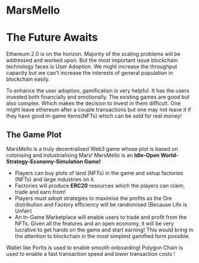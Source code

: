 # MarsMello

# The Future Awaits

Ethereum 2.0 is on the horizon. Majority of the scaling problems will be addressed and worked upon.
But the most important issue blockchain technology faces is User Adoption. We might increase the throughput capacity but we can't increase the interests of general population in blockchain easily.

To enhance the user adoption, gamification is very helpful. It has the users invested both financially and emotionally. The existing games are good but also complex. Which makes the decision to invest in them difficult.
One might leave ethereum after a couple transactions but one may not leave it if they have good in-game items(NFTs) which can be sold for real money!

## The Game Plot

MarsMello is a truly decentralised Web3 game whose plot is based on colonising and industrialising Mars!
MarsMello is an **Idle-Open World-Strategy-Economy-Simulation Game!**

* Players can buy plots of land (NFTs) in the game and setup factories (NFTs) and large industries on it.
* Factories will produce **ERC20** resources which the players can claim, trade and earn from!
* Players must adopt strategies to maximise the profits as the Ore distribution and Factory efficiency will be randomised
(Because Life is Unfair)
* An In-Game Marketplace will enable users to trade and profit from the NFTs.
Given all the features and an open economy, it will be very lucrative to get hands on the game and start earning! 
This would bring in the attention to blockchain in the most simplest gamified form possible.

Wallet like Portis is used to enable smooth onboarding!
Polygon Chain is used to enable a fast transaction speed and lower transaction costs !
